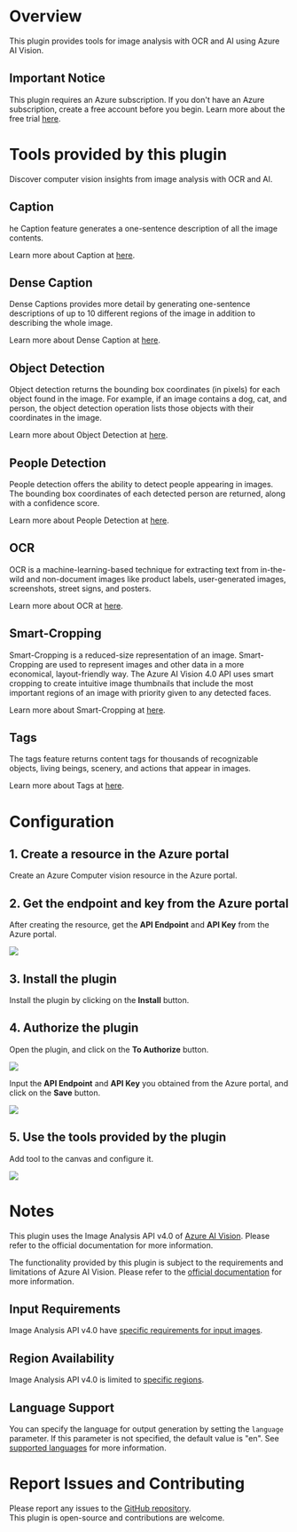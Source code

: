 # Overview

This plugin provides tools for image analysis with OCR and AI using Azure AI Vision.

## Important Notice

This plugin requires an Azure subscription. If you don't have an Azure subscription, create a free account before you begin. Learn more about the free trial [here](https://azure.microsoft.com/free/).

# Tools provided by this plugin

Discover computer vision insights from image analysis with OCR and AI.

## Caption

he Caption feature generates a one-sentence description of all the image contents.

Learn more about Caption at [here](https://learn.microsoft.com/azure/ai-services/computer-vision/concept-describe-images-40).

## Dense Caption

Dense Captions provides more detail by generating one-sentence descriptions of up to 10 different regions of the image in addition to describing the whole image. 

Learn more about Dense Caption at [here](https://learn.microsoft.com/azure/ai-services/computer-vision/concept-describe-images-40).

## Object Detection

Object detection returns the bounding box coordinates (in pixels) for each object found in the image. For example, if an image contains a dog, cat, and person, the object detection operation lists those objects with their coordinates in the image.

Learn more about Object Detection at [here](https://learn.microsoft.com/azure/ai-services/computer-vision/concept-object-detection-40).

## People Detection

People detection offers the ability to detect people appearing in images. The bounding box coordinates of each detected person are returned, along with a confidence score.

Learn more about People Detection at [here](https://learn.microsoft.com/azure/ai-services/computer-vision/concept-people-detection).

## OCR

OCR is a machine-learning-based technique for extracting text from in-the-wild and non-document images like product labels, user-generated images, screenshots, street signs, and posters.

Learn more about OCR at [here](https://learn.microsoft.com/azure/ai-services/computer-vision/concept-ocr).

## Smart-Cropping

Smart-Cropping is a reduced-size representation of an image. Smart-Cropping are used to represent images and other data in a more economical, layout-friendly way. The Azure AI Vision 4.0 API uses smart cropping to create intuitive image thumbnails that include the most important regions of an image with priority given to any detected faces.

Learn more about Smart-Cropping at [here](https://learn.microsoft.com/azure/ai-services/computer-vision/concept-generate-thumbnails-40).

## Tags

The tags feature returns content tags for thousands of recognizable objects, living beings, scenery, and actions that appear in images.

Learn more about Tags at [here](https://learn.microsoft.com/azure/ai-services/computer-vision/concept-tag-images-40).

# Configuration

## 1. Create a resource in the Azure portal

Create an Azure Computer vision resource in the Azure portal.

## 2. Get the endpoint and key from the Azure portal

After creating the resource, get the **API Endpoint** and **API Key** from the Azure portal.

![](./_assets/img_azure_keys_and_endpoint.jpg)

## 3. Install the plugin

Install the plugin by clicking on the **Install** button.

## 4. Authorize the plugin

Open the plugin, and click on the **To Authorize** button.

![](./_assets/img_to_authorize.jpg)

Input the **API Endpoint** and **API Key** you obtained from the Azure portal, and click on the **Save** button.

![](./_assets/img_set_up_authorize.jpg)

## 5. Use the tools provided by the plugin

Add tool to the canvas and configure it.

![](./_assets/img_tool.jpg)

# Notes

This plugin uses the Image Analysis API v4.0 of [Azure AI Vision](https://azure.microsoft.com/products/ai-services/ai-vision/). Please refer to the official documentation for more information.

The functionality provided by this plugin is subject to the requirements and limitations of Azure AI Vision.
Please refer to the [official documentation](https://learn.microsoft.com/azure/ai-services/computer-vision/overview) for more information.

## Input Requirements

Image Analysis API v4.0 have [specific requirements for input images](https://learn.microsoft.com/azure/ai-services/computer-vision/overview-image-analysis?tabs=4-0#input-requirements).

## Region Availability

Image Analysis API v4.0 is limited to [specific regions](https://learn.microsoft.com/azure/ai-services/computer-vision/overview-image-analysis?tabs=4-0#region-availability). 

## Language Support

You can specify the language for output generation by setting the `language` parameter.
If this parameter is not specified, the default value is "en".
See [supported languages](https://learn.microsoft.com/azure/ai-services/computer-vision/language-support) for more information.

# Report Issues and Contributing

Please report any issues to the [GitHub repository](https://github.com/fujita-h/dify-plugin-azure-ai-vision).  
This plugin is open-source and contributions are welcome.
